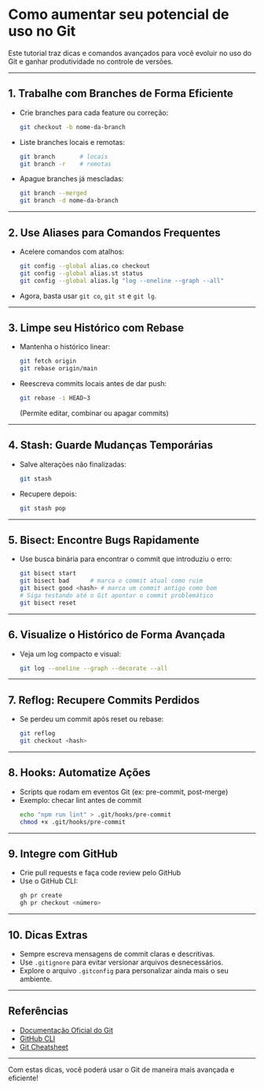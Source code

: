 # Como aumentar seu potencial de uso no Git

Este tutorial traz dicas e comandos avançados para você evoluir no uso do Git e ganhar produtividade no controle de versões.

---

## 1. Trabalhe com Branches de Forma Eficiente

- Crie branches para cada feature ou correção:
  ```bash
  git checkout -b nome-da-branch
  ```
- Liste branches locais e remotas:
  ```bash
  git branch       # locais
  git branch -r    # remotas
  ```
- Apague branches já mescladas:
  ```bash
  git branch --merged
  git branch -d nome-da-branch
  ```

---

## 2. Use Aliases para Comandos Frequentes

- Acelere comandos com atalhos:
  ```bash
  git config --global alias.co checkout
  git config --global alias.st status
  git config --global alias.lg "log --oneline --graph --all"
  ```
- Agora, basta usar `git co`, `git st` e `git lg`.

---

## 3. Limpe seu Histórico com Rebase

- Mantenha o histórico linear:
  ```bash
  git fetch origin
  git rebase origin/main
  ```
- Reescreva commits locais antes de dar push:
  ```bash
  git rebase -i HEAD~3
  ```
  (Permite editar, combinar ou apagar commits)

---

## 4. Stash: Guarde Mudanças Temporárias

- Salve alterações não finalizadas:
  ```bash
  git stash
  ```
- Recupere depois:
  ```bash
  git stash pop
  ```

---

## 5. Bisect: Encontre Bugs Rapidamente

- Use busca binária para encontrar o commit que introduziu o erro:
  ```bash
  git bisect start
  git bisect bad      # marca o commit atual como ruim
  git bisect good <hash> # marca um commit antigo como bom
  # Siga testando até o Git apontar o commit problemático
  git bisect reset
  ```

---

## 6. Visualize o Histórico de Forma Avançada

- Veja um log compacto e visual:
  ```bash
  git log --oneline --graph --decorate --all
  ```

---

## 7. Reflog: Recupere Commits Perdidos

- Se perdeu um commit após reset ou rebase:
  ```bash
  git reflog
  git checkout <hash>
  ```

---

## 8. Hooks: Automatize Ações

- Scripts que rodam em eventos Git (ex: pre-commit, post-merge)
- Exemplo: checar lint antes de commit
  ```bash
  echo "npm run lint" > .git/hooks/pre-commit
  chmod +x .git/hooks/pre-commit
  ```

---

## 9. Integre com GitHub

- Crie pull requests e faça code review pelo GitHub
- Use o GitHub CLI:
  ```bash
  gh pr create
  gh pr checkout <número>
  ```

---

## 10. Dicas Extras

- Sempre escreva mensagens de commit claras e descritivas.
- Use `.gitignore` para evitar versionar arquivos desnecessários.
- Explore o arquivo `.gitconfig` para personalizar ainda mais o seu ambiente.

---

## Referências

- [Documentação Oficial do Git](https://git-scm.com/doc)
- [GitHub CLI](https://cli.github.com/)
- [Git Cheatsheet](https://education.github.com/git-cheat-sheet-education.pdf)

---

Com estas dicas, você poderá usar o Git de maneira mais avançada e eficiente!
